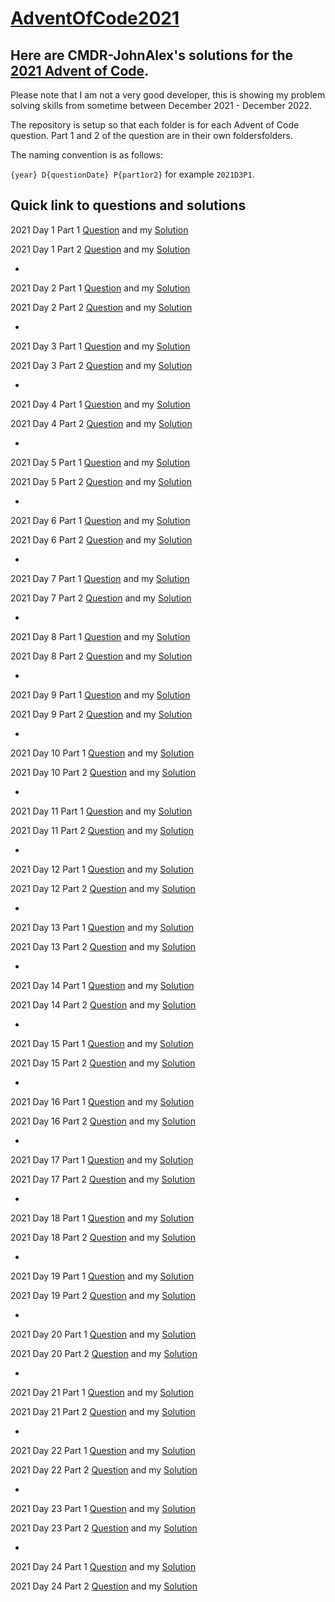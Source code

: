 # [AdventOfCode2021](https://adventofcode.com/2021/)

## Here are CMDR-JohnAlex's solutions for the [2021 Advent of Code](https://adventofcode.com/2021/).

Please note that I am not a very good developer, this is showing my problem solving skills from sometime between December 2021 - December 2022.

The repository is setup so that each folder is for each Advent of Code question. Part 1 and 2 of the question are in their own foldersfolders.

The naming convention is as follows:

`{year} D{questionDate} P{part1or2}` for example `2021D3P1`.

## Quick link to questions and solutions

2021 Day 1 Part 1 [Question](https://adventofcode.com/2021/day/1) and my [Solution](2021D1P1/main.cpp)

2021 Day 1 Part 2 [Question](https://adventofcode.com/2021/day/1#part2) and my [Solution](2021D1P2/main.cpp)

-

2021 Day 2 Part 1 [Question](https://adventofcode.com/2021/day/2) and my [Solution](2021D2P1/main.cpp)

2021 Day 2 Part 2 [Question](https://adventofcode.com/2021/day/2#part2) and my [Solution](2021D2P2/main.cpp)

-

2021 Day 3 Part 1 [Question](https://adventofcode.com/2021/day/3) and my [Solution](2021D3P1/main.cpp)

2021 Day 3 Part 2 [Question](https://adventofcode.com/2021/day/3#part2) and my [Solution](2021D3P2/main.cpp)

-

2021 Day 4 Part 1 [Question](https://adventofcode.com/2021/day/4) and my [Solution](2021D4P1/main.cpp)

2021 Day 4 Part 2 [Question](https://adventofcode.com/2021/day/4#part2) and my [Solution](2021D4P2/main.cpp)

-

2021 Day 5 Part 1 [Question](https://adventofcode.com/2021/day/5) and my [Solution](2021D5P1/main.cpp)

2021 Day 5 Part 2 [Question](https://adventofcode.com/2021/day/5#part2) and my [Solution](2021D5P2/main.cpp)

-

2021 Day 6 Part 1 [Question](https://adventofcode.com/2021/day/6) and my [Solution](2021D6P1/main.cpp)

2021 Day 6 Part 2 [Question](https://adventofcode.com/2021/day/6#part2) and my [Solution](2021D6P2/main.cpp)

-

2021 Day 7 Part 1 [Question](https://adventofcode.com/2021/day/7) and my [Solution](2021D7P1/main.cpp)

2021 Day 7 Part 2 [Question](https://adventofcode.com/2021/day/7#part2) and my [Solution](2021D7P2/main.cpp)

-

2021 Day 8 Part 1 [Question](https://adventofcode.com/2021/day/8) and my [Solution](2021D8P1/main.cpp)

2021 Day 8 Part 2 [Question](https://adventofcode.com/2021/day/8#part2) and my [Solution](2021D8P2/main.cpp)

-

2021 Day 9 Part 1 [Question](https://adventofcode.com/2021/day/9) and my [Solution](2021D9P1/main.cpp)

2021 Day 9 Part 2 [Question](https://adventofcode.com/2021/day/9#part2) and my [Solution](2021D9P2/main.cpp)

-

2021 Day 10 Part 1 [Question](https://adventofcode.com/2021/day/10) and my [Solution](2021D10P1/main.cpp)

2021 Day 10 Part 2 [Question](https://adventofcode.com/2021/day/10#part2) and my [Solution](2021D10P2/main.cpp)

-

2021 Day 11 Part 1 [Question](https://adventofcode.com/2021/day/11) and my [Solution](2021D11P1/main.cpp)

2021 Day 11 Part 2 [Question](https://adventofcode.com/2021/day/11#part2) and my [Solution](2021D11P2/main.cpp)

-

2021 Day 12 Part 1 [Question](https://adventofcode.com/2021/day/12) and my [Solution](2021D12P1/main.cpp)

2021 Day 12 Part 2 [Question](https://adventofcode.com/2021/day/12#part2) and my [Solution](2021D12P2/main.cpp)

-

2021 Day 13 Part 1 [Question](https://adventofcode.com/2021/day/13) and my [Solution](2021D13P1/main.cpp)

2021 Day 13 Part 2 [Question](https://adventofcode.com/2021/day/13#part2) and my [Solution](2021D13P2/main.cpp)

-

2021 Day 14 Part 1 [Question](https://adventofcode.com/2021/day/14) and my [Solution](2021D14P1/main.cpp)

2021 Day 14 Part 2 [Question](https://adventofcode.com/2021/day/14#part2) and my [Solution](2021D14P2/main.cpp)

-

2021 Day 15 Part 1 [Question](https://adventofcode.com/2021/day/15) and my [Solution](2021D15P1/main.cpp)

2021 Day 15 Part 2 [Question](https://adventofcode.com/2021/day/15#part2) and my [Solution](2021D15P2/main.cpp)

-

2021 Day 16 Part 1 [Question](https://adventofcode.com/2021/day/16) and my [Solution](2021D16P1/main.cpp)

2021 Day 16 Part 2 [Question](https://adventofcode.com/2021/day/16#part2) and my [Solution](2021D16P2/main.cpp)

-

2021 Day 17 Part 1 [Question](https://adventofcode.com/2021/day/17) and my [Solution](2021D17P1/main.cpp)

2021 Day 17 Part 2 [Question](https://adventofcode.com/2021/day/17#part2) and my [Solution](2021D17P2/main.cpp)

-

2021 Day 18 Part 1 [Question](https://adventofcode.com/2021/day/18) and my [Solution](2021D18P1/main.cpp)

2021 Day 18 Part 2 [Question](https://adventofcode.com/2021/day/18#part2) and my [Solution](2021D18P2/main.cpp)

-

2021 Day 19 Part 1 [Question](https://adventofcode.com/2021/day/19) and my [Solution](2021D19P1/main.cpp)

2021 Day 19 Part 2 [Question](https://adventofcode.com/2021/day/19#part2) and my [Solution](2021D19P2/main.cpp)

-

2021 Day 20 Part 1 [Question](https://adventofcode.com/2021/day/20) and my [Solution](2021D20P1/main.cpp)

2021 Day 20 Part 2 [Question](https://adventofcode.com/2021/day/20#part2) and my [Solution](2021D20P2/main.cpp)

-

2021 Day 21 Part 1 [Question](https://adventofcode.com/2021/day/21) and my [Solution](2021D21P1/main.cpp)

2021 Day 21 Part 2 [Question](https://adventofcode.com/2021/day/21#part2) and my [Solution](2021D21P2/main.cpp)

-

2021 Day 22 Part 1 [Question](https://adventofcode.com/2021/day/22) and my [Solution](2021D22P1/main.cpp)

2021 Day 22 Part 2 [Question](https://adventofcode.com/2021/day/22#part2) and my [Solution](2021D22P2/main.cpp)

-

2021 Day 23 Part 1 [Question](https://adventofcode.com/2021/day/23) and my [Solution](2021D23P1/main.cpp)

2021 Day 23 Part 2 [Question](https://adventofcode.com/2021/day/23#part2) and my [Solution](2021D23P2/main.cpp)

-

2021 Day 24 Part 1 [Question](https://adventofcode.com/2021/day/24) and my [Solution](2021D24P1/main.cpp)

2021 Day 24 Part 2 [Question](https://adventofcode.com/2021/day/24#part2) and my [Solution](2021D24P2/main.cpp)


